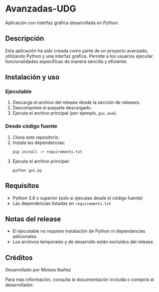 ﻿# Avanzadas-UDG

Aplicación con interfaz gráfica desarrollada en Python.

## Descripción
Esta aplicación ha sido creada como parte de un proyecto avanzado, utilizando Python y una interfaz gráfica. Permite a los usuarios ejecutar funcionalidades específicas de manera sencilla y eficiente.

## Instalación y uso

### Ejecutable
1. Descarga el archivo del release desde la sección de releases.
2. Descomprime el paquete descargado.
3. Ejecuta el archivo principal (por ejemplo, `gui.exe`).

### Desde código fuente
1. Clona este repositorio.
2. Instala las dependencias:
   ```
   pip install -r requirements.txt
   ```
3. Ejecuta el archivo principal:
   ```
   python gui.py
   ```

## Requisitos
- Python 3.8 o superior (solo si ejecutas desde el código fuente)
- Las dependencias listadas en `requirements.txt`

## Notas del release
- El ejecutable no requiere instalación de Python ni dependencias adicionales.
- Los archivos temporales y de desarrollo están excluidos del release.

## Créditos
Desarrollado por Moises Ibañez

Para más información, consulta la documentación incluida o contacta al desarrollador.

